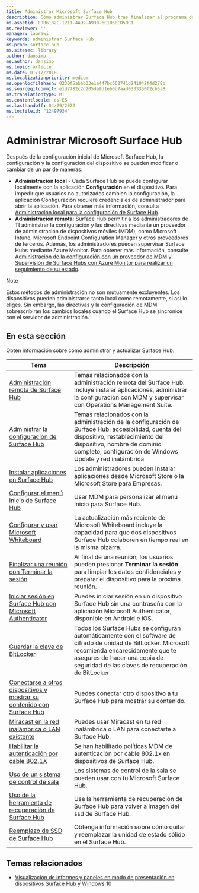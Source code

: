 ```yaml
---
title: Administrar Microsoft Surface Hub
description: Cómo administrar Surface Hub tras finalizar el programa de primera ejecución.
ms.assetid: FDB6182C-1211-4A92-A930-6C106BCD5DC1
ms.reviewer: ''
manager: laurawi
keywords: administrar Surface Hub
ms.prod: surface-hub
ms.sitesec: library
author: dansimp
ms.author: dansimp
ms.topic: article
ms.date: 01/17/2018
ms.localizationpriority: medium
ms.openlocfilehash: 0230f5abbb33e1a447bc662741d241042f4d278b
ms.sourcegitcommit: e1d7782c2d205da9d1eb6b7aad0333350f2cb5a8
ms.translationtype: MT
ms.contentlocale: es-ES
ms.lasthandoff: 04/29/2022
ms.locfileid: "12497934"
---
```

# <a name="manage-microsoft-surface-hub"></a>Administrar Microsoft Surface Hub

Después de la configuración inicial de Microsoft Surface Hub, la configuración y la configuración del dispositivo se pueden modificar o cambiar de un par de maneras:

- **Administración local** - Cada Surface Hub se puede configurar localmente con la aplicación **Configuración** en el dispositivo. Para impedir que usuarios no autorizados cambien la configuración, la aplicación Configuración requiere credenciales de administrador para abrir la aplicación. Para obtener más información, consulta [Administración local para la configuración de Surface Hub](local-management-surface-hub-settings.md).
- **Administración remota**: Surface Hub permitir a los administradores de TI administrar la configuración y las directivas mediante un proveedor de administración de dispositivos móviles (MDM), como Microsoft Intune, Microsoft Endpoint Configuration Manager y otros proveedores de terceros. Además, los administradores pueden supervisar Surface Hubs mediante Azure Monitor.  Para obtener más información, consulte [Administración de la configuración con un proveedor de MDM](manage-settings-with-mdm-for-surface-hub.md) y [Supervisión de Surface Hubs con Azure Monitor para realizar un seguimiento de su estado](/azure/azure-monitor/insights/surface-hubs).

> [!NOTE]
> Estos métodos de administración no son mutuamente excluyentes. Los dispositivos pueden administrarse tanto local como remotamente, si así lo eliges. Sin embargo, las directivas y la configuración de MDM sobrescribirán los cambios locales cuando el Surface Hub se sincronice con el servidor de administración.

## <a name="in-this-section"></a>En esta sección

Obtén información sobre cómo administrar y actualizar Surface Hub.

| Tema | Descripción |
| ----- | ----------- |
| [Administración remota de Surface Hub](remote-surface-hub-management.md) |Temas relacionados con la administración remota del Surface Hub. Incluye instalar aplicaciones, administrar la configuración con MDM y supervisar con Operations Management Suite. |
| [Administrar la configuración de Surface Hub](manage-surface-hub-settings.md) |Temas relacionados con la administración de la configuración de Surface Hub: accesibilidad, cuenta del dispositivo, restablecimiento del dispositivo, nombre de dominio completo, configuración de Windows Update y red inalámbrica |
| [Instalar aplicaciones en Surface Hub](install-apps-on-surface-hub.md) | Los administradores pueden instalar aplicaciones desde Microsoft Store o la Microsoft Store para Empresas.|
[Configurar el menú Inicio de Surface Hub](surface-hub-start-menu.md) | Usar MDM para personalizar el menú Inicio para Surface Hub.
| [Configurar y usar Microsoft Whiteboard](whiteboard-collaboration.md)  | La actualización más reciente de Microsoft Whiteboard incluye la capacidad para que dos dispositivos Surface Hub colaboren en tiempo real en la misma pizarra.   |
| [Finalizar una reunión con Terminar la sesión](finishing-your-surface-hub-meeting.md) | Al final de una reunión, los usuarios pueden presionar **Terminar la sesión** para limpiar los datos confidenciales y preparar el dispositivo para la próxima reunión.|
| [Iniciar sesión en Surface Hub con Microsoft Authenticator](surface-hub-authenticator-app.md) | Puedes iniciar sesión en un dispositivo Surface Hub sin una contraseña con la aplicación Microsoft Authenticator, disponible en Android e iOS.   |
| [Guardar la clave de BitLocker](save-bitlocker-key-surface-hub.md) | Todos los Surface Hubs se configuran automáticamente con el software de cifrado de unidad de BitLocker. Microsoft recomienda encarecidamente que te asegures de hacer una copia de seguridad de las claves de recuperación de BitLocker.|
| [Conectarse a otros dispositivos y mostrar su contenido con Surface Hub](connect-and-display-with-surface-hub.md) | Puedes conectar otro dispositivo a tu Surface Hub para mostrar su contenido.|
| [Miracast en la red inalámbrica o LAN existente](miracast-over-infrastructure.md) | Puedes usar Miracast en tu red inalámbrica o LAN para conectarte a Surface Hub. |
 [Habilitar la autenticación por cable 802.1X](enable-8021x-wired-authentication.md) | Se han habilitado políticas MDM de autenticación por cable 802.1x en dispositivos de Surface Hub.
| [Uso de un sistema de control de sala](use-room-control-system-with-surface-hub.md) | Los sistemas de control de la sala se pueden usar con tu Microsoft Surface Hub.|
[Uso de la herramienta de recuperación de Surface Hub](surface-hub-recovery-tool.md) | Use la herramienta de recuperación de Surface Hub para volver a imagen del ssd de Surface Hub.
[Reemplazo de SSD de Surface Hub](surface-hub-ssd-replacement.md) | Obtenga información sobre cómo quitar y reemplazar la unidad de estado sólido en el Surface Hub.

## <a name="related-topics"></a>Temas relacionados

- [Visualización de informes y paneles en modo de presentación en dispositivos Surface Hub y Windows 10](https://powerbi.microsoft.com/documentation/powerbi-mobile-win10-app-presentation-mode/)
